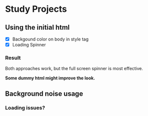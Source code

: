 # Study Projects

## Using the initial html

- [x] Backgound color on body in style tag   
- [x] Loading Spinner

### Result

Both approaches work, but the full screen spinner is most effective.

**Some dummy html might improve the look.**

## Background noise usage

### Loading issues?